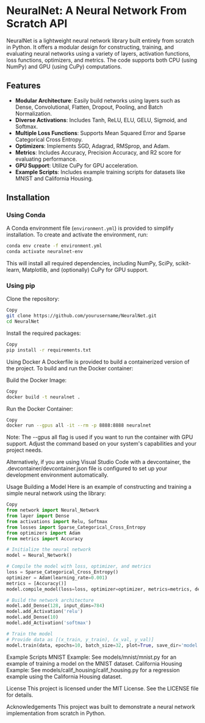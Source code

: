 # NeuralNet: A Neural Network From Scratch API

NeuralNet is a lightweight neural network library built entirely from scratch in Python. It offers a modular design for constructing, training, and evaluating neural networks using a variety of layers, activation functions, loss functions, optimizers, and metrics. The code supports both CPU (using NumPy) and GPU (using CuPy) computations.

## Features

- **Modular Architecture**: Easily build networks using layers such as Dense, Convolutional, Flatten, Dropout, Pooling, and Batch Normalization.
- **Diverse Activations**: Includes Tanh, ReLU, ELU, GELU, Sigmoid, and Softmax.
- **Multiple Loss Functions**: Supports Mean Squared Error and Sparse Categorical Cross Entropy.
- **Optimizers**: Implements SGD, Adagrad, RMSprop, and Adam.
- **Metrics**: Includes Accuracy, Precision Accuracy, and R2 score for evaluating performance.
- **GPU Support**: Utilize CuPy for GPU acceleration.
- **Example Scripts**: Includes example training scripts for datasets like MNIST and California Housing.

## Installation

### Using Conda

A Conda environment file (`environment.yml`) is provided to simplify installation. To create and activate the environment, run:

```bash
conda env create -f environment.yml
conda activate neuralnet-env
```
This will install all required dependencies, including NumPy, SciPy, scikit-learn, Matplotlib, and (optionally) CuPy for GPU support.

### Using pip
Clone the repository:

```bash
Copy
git clone https://github.com/yourusername/NeuralNet.git
cd NeuralNet
```
Install the required packages:
```bash
Copy
pip install -r requirements.txt
```

Using Docker
A Dockerfile is provided to build a containerized version of the project. To build and run the Docker container:

Build the Docker Image:

```bash
Copy
docker build -t neuralnet .
```
Run the Docker Container:
```bash
Copy
docker run --gpus all -it --rm -p 8888:8888 neuralnet
```
Note: The --gpus all flag is used if you want to run the container with GPU support. Adjust the command based on your system's capabilities and your project needs.

Alternatively, if you are using Visual Studio Code with a devcontainer, the .devcontainer/devcontainer.json file is configured to set up your development environment automatically.

Usage
Building a Model
Here is an example of constructing and training a simple neural network using the library:

```python
Copy
from network import Neural_Network
from layer import Dense
from activations import Relu, Softmax
from losses import Sparse_Categorical_Cross_Entropy
from optimizers import Adam
from metrics import Accuracy

# Initialize the neural network
model = Neural_Network()

# Compile the model with loss, optimizer, and metrics
loss = Sparse_Categorical_Cross_Entropy()
optimizer = Adam(learning_rate=0.001)
metrics = [Accuracy()]
model.compile_model(loss=loss, optimizer=optimizer, metrics=metrics, device='CPU')

# Build the network architecture
model.add_Dense(128, input_dims=784)
model.add_Activation('relu')
model.add_Dense(10)
model.add_Activation('softmax')

# Train the model
# Provide data as [(x_train, y_train), (x_val, y_val)]
model.train(data, epochs=10, batch_size=32, plot=True, save_dir='model.h5')
```

Example Scripts
MNIST Example: See models/mnist/mnist.py for an example of training a model on the MNIST dataset.
California Housing Example: See models/calif_housing/calif_housing.py for a regression example using the California Housing dataset.

License
This project is licensed under the MIT License. See the LICENSE file for details.

Acknowledgements
This project was built to demonstrate a neural network implementation from scratch in Python.

